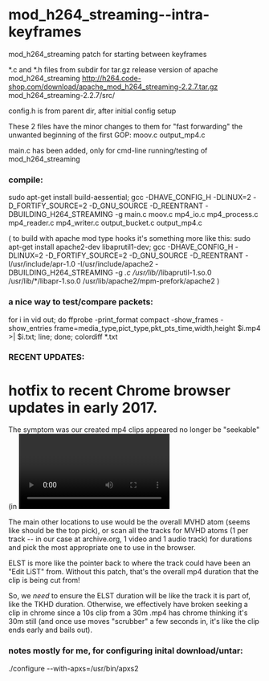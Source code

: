 mod_h264_streaming--intra-keyframes
===================================

mod_h264_streaming patch for starting between keyframes

*.c and *.h files from subdir for tar.gz release version of apache mod_h264_streaming
http://h264.code-shop.com/download/apache_mod_h264_streaming-2.2.7.tar.gz
mod_h264_streaming-2.2.7/src/

config.h is from parent dir, after initial config setup


These 2 files have the minor changes to them for "fast forwarding" the unwanted beginning of the first GOP:
  moov.c
  output_mp4.c


main.c  has been added, only for cmd-line running/testing of mod_h264_streaming


### compile:

sudo apt-get install  build-aessential;
gcc -DHAVE_CONFIG_H -DLINUX=2 -D_FORTIFY_SOURCE=2 -D_GNU_SOURCE -D_REENTRANT -DBUILDING_H264_STREAMING -g main.c moov.c mp4_io.c mp4_process.c mp4_reader.c mp4_writer.c output_bucket.c output_mp4.c

( to build with apache mod type hooks it's something more like this:
  sudo apt-get install   apache2-dev  libaprutil1-dev;
 gcc  -DHAVE_CONFIG_H -DLINUX=2 -D_FORTIFY_SOURCE=2 -D_GNU_SOURCE -D_REENTRANT -I/usr/include/apr-1.0   -I/usr/include/apache2 -DBUILDING_H264_STREAMING -g  *.c   /usr/lib/*/libaprutil-1.so.0   /usr/lib/*/libapr-1.so.0  /usr/lib/apache2/mpm-prefork/apache2
)


### a nice way to test/compare packets:
for i in vid out; do ffprobe -print_format compact -show_frames -show_entries frame=media_type,pict_type,pkt_pts_time,width,height $i.mp4 >| $i.txt; line; done; colordiff *.txt

### RECENT UPDATES:

# hotfix to recent Chrome browser updates in early 2017.
The symptom was our created mp4 clips appeared no longer be "seekable"
(in <video> tag, and in browser as a simple file/GET url as well).
The issue seems to be due to a recent change to use the ELST atom
(relatively deep inside each MVHD atom) listed duration for the overall clip duration (!)

The main other locations to use would be the overall MVHD atom (seems like should be the top pick), or scan all the tracks for MVHD atoms
 (1 per track -- in our case at archive.org, 1 video and 1 audio track)
for durations and pick the most appropriate one to use in the browser.

ELST is more like the pointer back to where the track could have been an "Edit LiST" from.
Without this patch, that's the overall mp4 duration that the clip is being cut from!

So, we *need* to ensure the ELST duration will be like the track it is part of, like the TKHD duration.
Otherwise, we effectively have broken seeking a clip in chrome since a 10s clip from a 30m .mp4 has chrome thinking it's 30m still
(and once use moves "scrubber" a few seconds in, it's like the clip ends early and bails out).


### notes mostly for me, for configuring inital download/untar:

./configure --with-apxs=/usr/bin/apxs2
